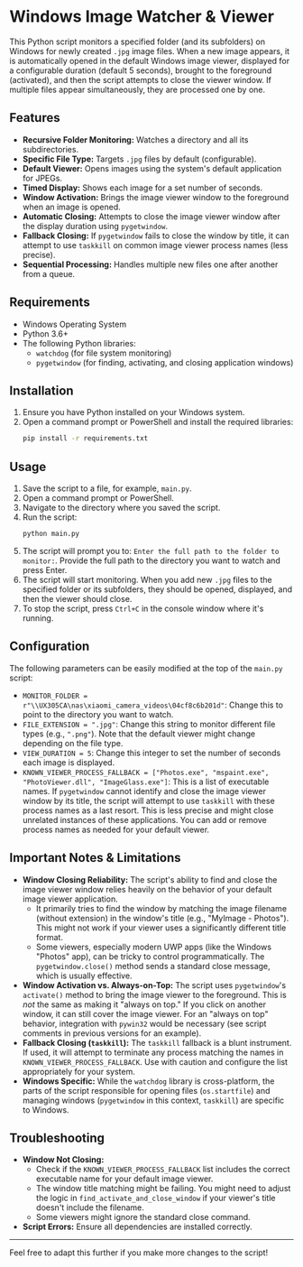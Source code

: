 # Windows Image Watcher & Viewer

This Python script monitors a specified folder (and its subfolders) on Windows for newly created `.jpg` image files. When a new image appears, it is automatically opened in the default Windows image viewer, displayed for a configurable duration (default 5 seconds), brought to the foreground (activated), and then the script attempts to close the viewer window. If multiple files appear simultaneously, they are processed one by one.

## Features

*   **Recursive Folder Monitoring:** Watches a directory and all its subdirectories.
*   **Specific File Type:** Targets `.jpg` files by default (configurable).
*   **Default Viewer:** Opens images using the system's default application for JPEGs.
*   **Timed Display:** Shows each image for a set number of seconds.
*   **Window Activation:** Brings the image viewer window to the foreground when an image is opened.
*   **Automatic Closing:** Attempts to close the image viewer window after the display duration using `pygetwindow`.
*   **Fallback Closing:** If `pygetwindow` fails to close the window by title, it can attempt to use `taskkill` on common image viewer process names (less precise).
*   **Sequential Processing:** Handles multiple new files one after another from a queue.

## Requirements

*   Windows Operating System
*   Python 3.6+
*   The following Python libraries:
    *   `watchdog` (for file system monitoring)
    *   `pygetwindow` (for finding, activating, and closing application windows)

## Installation

1.  Ensure you have Python installed on your Windows system.
2.  Open a command prompt or PowerShell and install the required libraries:
    ```bash
    pip install -r requirements.txt
    ```

## Usage

1.  Save the script to a file, for example, `main.py`.
2.  Open a command prompt or PowerShell.
3.  Navigate to the directory where you saved the script.
4.  Run the script:
    ```bash
    python main.py
    ```
5.  The script will prompt you to: `Enter the full path to the folder to monitor:`. Provide the full path to the directory you want to watch and press Enter.
6.  The script will start monitoring. When you add new `.jpg` files to the specified folder or its subfolders, they should be opened, displayed, and then the viewer should close.
7.  To stop the script, press `Ctrl+C` in the console window where it's running.

## Configuration

The following parameters can be easily modified at the top of the `main.py` script:

*   `MONITOR_FOLDER = r"\\UX305CA\nas\xiaomi_camera_videos\04cf8c6b201d"`: Change this to point to the directory you want to watch.
*   `FILE_EXTENSION = ".jpg"`: Change this string to monitor different file types (e.g., `".png"`). Note that the default viewer might change depending on the file type.
*   `VIEW_DURATION = 5`: Change this integer to set the number of seconds each image is displayed.
*   `KNOWN_VIEWER_PROCESS_FALLBACK = ["Photos.exe", "mspaint.exe", "PhotoViewer.dll", "ImageGlass.exe"]`: This is a list of executable names. If `pygetwindow` cannot identify and close the image viewer window by its title, the script will attempt to use `taskkill` with these process names as a last resort. This is less precise and might close unrelated instances of these applications. You can add or remove process names as needed for your default viewer.

## Important Notes & Limitations

*   **Window Closing Reliability:** The script's ability to find and close the image viewer window relies heavily on the behavior of your default image viewer application.
    *   It primarily tries to find the window by matching the image filename (without extension) in the window's title (e.g., "MyImage - Photos"). This might not work if your viewer uses a significantly different title format.
    *   Some viewers, especially modern UWP apps (like the Windows "Photos" app), can be tricky to control programmatically. The `pygetwindow.close()` method sends a standard close message, which is usually effective.
*   **Window Activation vs. Always-on-Top:** The script uses `pygetwindow`'s `activate()` method to bring the image viewer to the foreground. This is *not* the same as making it "always on top." If you click on another window, it can still cover the image viewer. For an "always on top" behavior, integration with `pywin32` would be necessary (see script comments in previous versions for an example).
*   **Fallback Closing (`taskkill`):** The `taskkill` fallback is a blunt instrument. If used, it will attempt to terminate any process matching the names in `KNOWN_VIEWER_PROCESS_FALLBACK`. Use with caution and configure the list appropriately for your system.
*   **Windows Specific:** While the `watchdog` library is cross-platform, the parts of the script responsible for opening files (`os.startfile`) and managing windows (`pygetwindow` in this context, `taskkill`) are specific to Windows.

## Troubleshooting

*   **Window Not Closing:**
    *   Check if the `KNOWN_VIEWER_PROCESS_FALLBACK` list includes the correct executable name for your default image viewer.
    *   The window title matching might be failing. You might need to adjust the logic in `find_activate_and_close_window` if your viewer's title doesn't include the filename.
    *   Some viewers might ignore the standard close command.
*   **Script Errors:** Ensure all dependencies are installed correctly.

---

Feel free to adapt this further if you make more changes to the script!